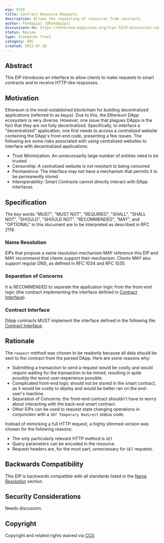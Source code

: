 ```yaml
---
eip: 5219
title: Contract Resource Requests
description: Allows the requesting of resources from contracts
author: Pandapip1 (@Pandapip1)
discussions-to: https://ethereum-magicians.org/t/pr-5219-discussion-contract-rest/9907
status: Review
type: Standards Track
category: ERC
created: 2022-07-10
---
```


## Abstract

This EIP introduces an interface to allow clients to make requests to smart contracts and to receive HTTP-like responses.

## Motivation

Ethereum is the most-established blockchain for building decentralized applications (referred to as `DApp`s). Due to this, the Ethereum DApp ecosystem is very diverse. However, one issue that plagues DApps is the fact that they are not fully decentralized. Specifically, to interface a "decentralized" application, one first needs to access a *centralized* website containing the DApp's front-end code, presenting a few issues. The following are some risks associated with using centralized websites to interface with decentralized applications:

- Trust Minimization: An unnecessarily large number of entities need to be trusted
- Censorship: A centralized website is not resistant to being censored
- Permanence: The interface may not have a mechanism that permits it to be permanently stored
- Interoperability: Smart Contracts cannot directly interact with DApp interfaces
  
## Specification

The key words "MUST", "MUST NOT", "REQUIRED", "SHALL", "SHALL NOT", "SHOULD", "SHOULD NOT", "RECOMMENDED", "MAY", and "OPTIONAL" in this document are to be interpreted as described in RFC 2119.

### Name Resolution

EIPs that propose a name resolution mechanism MAY reference this EIP and MAY recommend that clients support their mechanism. Clients MAY also support regular DNS, as defined in RFC 1034 and RFC 1035.

### Separation of Concerns

It is RECOMMENDED to separate the application logic from the front-end logic (the contract implementing the interface defined in [Contract Interface](#contract-interface)).

### Contract Interface

DApp contracts MUST implement the interface defined in the following file: [Contract Interface](../assets/eip-5219/IDecentralizedApp.sol).

## Rationale

The `request` method was chosen to be readonly because all data should be sent to the contract from the parsed DApp. Here are some reasons why:

- Submitting a transaction to send a request would be costly and would require waiting for the transaction to be mined, resulting in quite possibly the worst user-experience possible.
- Complicated front-end logic should not be stored in the smart contract, as it would be costly to deploy and would be better ran on the end-user's machine.
- Separation of Concerns: the front-end contract shouldn't have to worry about interacting with the back-end smart contract.
- Other EIPs can be used to request state changing operations in conjunction with a `307 Temporary Redirect` status code.

Instead of mimicking a full HTTP request, a highly slimmed version was chosen for the following reasons:

- The only particularly relevant HTTP method is `GET`
- Query parameters can be encoded in the resource.
- Request headers are, for the most part, unnecessary for `GET` requests.

## Backwards Compatibility

This EIP is backwards compatible with all standards listed in the [Name Resolution](#name-resolution) section.

## Security Considerations

Needs discussion.

## Copyright

Copyright and related rights waived via [CC0](../LICENSE.md).
